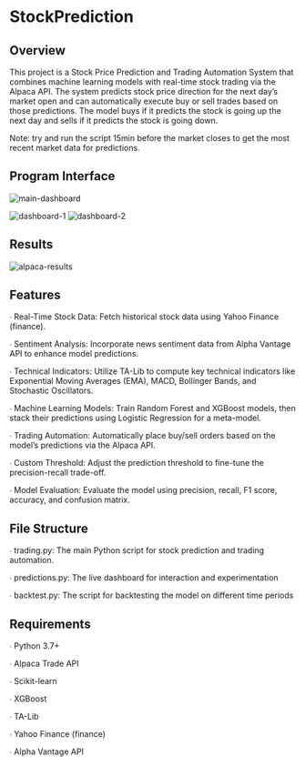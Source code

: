 # StockPrediction

## Overview

This project is a Stock Price Prediction and Trading Automation System that combines machine learning models with real-time stock trading via the Alpaca API. The system predicts stock price direction for the next day’s market open and can automatically execute buy or sell trades based on those predictions. The model buys if it predicts the stock is going up the next day and sells if it predicts the stock is going down.

Note: try and run the script 15min before the market closes to get the most recent market data for predictions.


## Program Interface

![main-dashboard](https://github.com/user-attachments/assets/d51847f0-a2af-4b8c-8edb-011bb4aca3c8)

![dashboard-1](https://github.com/user-attachments/assets/5772c200-6644-40a4-a67b-3e19ff2331d7)
![dashboard-2](https://github.com/user-attachments/assets/41e8425f-0613-4816-9f0a-ac7f77ee2114)

## Results

![alpaca-results](https://github.com/user-attachments/assets/f79abf3d-2359-452b-b3bf-39a287e1bcc1)


## Features

∙ Real-Time Stock Data: Fetch historical stock data using Yahoo Finance (finance).

∙ Sentiment Analysis: Incorporate news sentiment data from Alpha Vantage API to enhance model predictions.

∙ Technical Indicators: Utilize TA-Lib to compute key technical indicators like Exponential Moving Averages (EMA), MACD, Bollinger Bands, and Stochastic Oscillators.

∙ Machine Learning Models: Train Random Forest and XGBoost models, then stack their predictions using Logistic Regression for a meta-model.

∙ Trading Automation: Automatically place buy/sell orders based on the model’s predictions via the Alpaca API.

∙ Custom Threshold: Adjust the prediction threshold to fine-tune the precision-recall trade-off.

∙ Model Evaluation: Evaluate the model using precision, recall, F1 score, accuracy, and confusion matrix.


## File Structure

∙ trading.py: The main Python script for stock prediction and trading automation.

∙ predictions.py: The live dashboard for interaction and experimentation

∙ backtest.py: The script for backtesting the model on different time periods

## Requirements

∙ Python 3.7+

∙ Alpaca Trade API

∙ Scikit-learn

∙ XGBoost

∙ TA-Lib

∙ Yahoo Finance (finance)

∙ Alpha Vantage API

